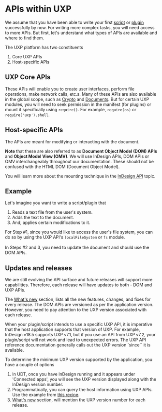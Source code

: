 # APIs within UXP

We assume that you have been able to write your first [script](../../../scripts/getting-started/) or [plugin](../../../plugins/getting-started/) successfully by now. For writing more complex tasks, you will need access to more APIs. But first, let's understand what types of APIs are available and where to find them.

The UXP platform has two constituents
1. Core UXP APIs
2. Host-specific APIs

## UXP Core APIs
These APIs will enable you to create user interfaces, perform file operations, make network calls, etc.s. Many of these APIs are also available in the global scope, such as [Crypto](/indesign/uxp/reference/uxp-api/reference-js/Global%20Members/Crypto/) and [Documents](/indesign/uxp/reference/uxp-api/reference-js/Global%20Members/HTML%20DOM/Document/). But for certain UXP modules, you will need to seek permission in the manifest (for plugins) or mount it specifically using `require()`. For example, `require(os)` or `require('uxp').shell`.

## Host-specific APIs
The APIs are meant for modifying or interacting with the document.

<InlineAlert slots="text" />

**Note** that these are also referred to as **Document Object Model (DOM) APIs** and **Object Model View (OMV)**. We will use InDesign APIs, DOM APIs or OMV interchangeably throughout our documentation. These should not be confused with the HTML DOM (Document Object Model).

You will learn more about the mounting technique in the [InDesign API](../dom-versioning/) topic.

## Example

Let's imagine you want to write a script/plugin that 
1. Reads a text file from the user's system. 
2. Adds the text to the document.
3. And, applies certain modifications to it.

For Step #1, since you would like to access the user's file system, you can do so by using the UXP API's `localFileSystem` or `fs` module.<br></br>
In Steps #2 and 3, you need to update the document and should use the DOM APIs. 

## Updates and releases 

We are still evolving the API surface and future releases will support more capabilities. Therefore, each release will have updates to both - DOM and UXP APIs.

The [What's new](../../../changelog) section, lists all the new features, changes, and fixes for every release. The DOM APIs are versioned as per the application version. However, you need to pay attention to the UXP version associated with each release. 

When your plugin/script intends to use a specific UXP API, it is imperative that the host application supports that version of UXP. For example, InDesign v18.5 supports UXP v7.1, but if you use an API from UXP v7.2, your plugin/script will not work and lead to unexpected errors. The UXP API reference documentation generally calls out the UXP version `since`` it is available. 

To determine the minimum UXP version supported by the application, you have a couple of options
1. In UDT, once you have InDesign running and it appears under 'Connected apps', you will see the UXP version displayed along with the InDesign version number.
2. Programmatically, you can query the host information using UXP APIs. Use the example from [this recipe](../../recipes/host-info).
3. [What's new](../../../changelog) section, will mention the UXP version number for each release.
